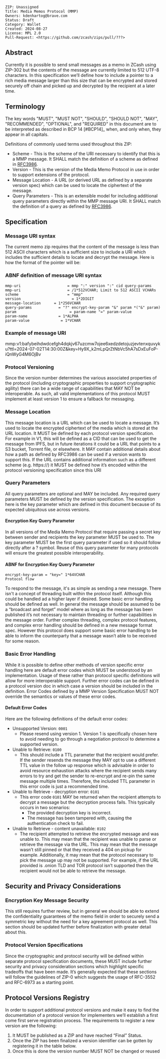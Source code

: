     ZIP: Unassigned
    Title: Media Memos Protocol (MMP)
    Owners: kdenhartog@brave.com
    Status: Draft
    Category: Wallet
    Created: 2024-08-27
    License: MPL 2.0
    Pull-Request: <https://github.com/zcash/zips/pull/???>


## Abstract

Currently it is possible to send small messages as a memo in ZCash using ZIP-302 but the contents of the message are currently limited to 512 UTF-8 characters. In this specification we’ll define how to include a pointer to a rich media message larger than this size that can be encrypted and stored securely off chain and picked up and decrypted by the recipient at a later time.


## Terminology

The key words "MUST", "MUST NOT", "SHOULD", "SHOULD NOT", "MAY",
"RECOMMENDED", "OPTIONAL", and "REQUIRED" in this document are to
be interpreted as described in BCP 14 [#BCP14]_ when, and only when,
they appear in all capitals.

Definitions of commonly used terms used throughout this ZIP:
 - Scheme - This is the scheme of the URI necessary to identify that this is a MMP message. It SHALL match the definition of a scheme as defined in [RFC3986](https://datatracker.ietf.org/doc/html/rfc3986#section-3.1).
 - Version - This is the version of the Media Memo Protocol in use in order to support extensions of the protocol.
 - Message Location - A URL (or derived URL as defined by a separate version spec) which can be used to locate the ciphertext of the message.
 - Query Parameters - This is an extensible model for including additional query parameters directly within the MMP message URI. It SHALL match the definition of a query as defined by [RFC3986](https://datatracker.ietf.org/doc/html/rfc3986#section-3.4).

## Specification

### Message URI syntax

The current memo zip requires that the content of the message is less than 512 ASCII characters which is a sufficient size to include a URI which includes the sufficient details to locate and decrypt the message. Here is how the format of the pointer will be:

### ABNF definition of message URI syntax
    mmp-uri                     = mmp ":" version ":" cid query-params
    mmp-uri                     = /1*512VCHAR; Limit to 512 ASCII VCHARs
    scheme                      = "mmp"
    version                       = 1*2DIGIT
    message-location      = 1*256VCHAR
    query-params            = "?" encrypt-key-param "&" param *("&" param)
    param                        = param-name "=" param-value
    param-name              = 1*ALPHA
    param-value              = 1*VCHAR

### Example of message URI

mmp:v1:bafybeihdwdcefgh4dqkjv67uzcmw7ojee6xedzdetojuzjevtenxquvyku?ttl=2024-07-02T14:30:00Z&key=Hy9X_k2mLpQrZtNbVc5hA7sDxEuFoP-iQnWyG4M6OjBv

### Protocol Versioning

Since the version number determines the various associated properties of the protocol (including cryptographic properties to support cryptographic agility) there can be a wide range of capabilities that MAY NOT be interoperable. As such, all valid implementations of this protocol MUST implement at least version 1 to ensure a fallback for messaging. 

### Message Location

This message location is a URL which can be used to locate a message. It’s used to locate the encrypted ciphertext of the media which is stored at the URL location. It MUST be defined by each protocol version specification. For example in V1, this will be defined as a CID that can be used to get the message from IPFS, but in future iterations it could be a URL that points to a S3 bucket, Torrent file, or elsewhere. It MAY contain additional details about how a path as defined by RFC3986 can be used if a version wants to support this. If the URL contains additional information such as a different scheme (e.g. https://) it MUST be defined how it’s encoded within the protocol versioning specification since this URI 

### Query Parameters

All query parameters are optional and MAY be included. Any required query parameters MUST be defined by the version specification. The exception here is the key parameter which are defined in this document because of its expected ubiquitous use across versions.

#### Encryption Key Query Parameter
In all versions of the Media Memo Protocol that require passing a secret key between sender and recipients the key parameter MUST be used to. The key parameter MUST be the first query parameter if used so it should follow directly after a ? symbol. Reuse of this query parameter for many protocols will ensure the greatest possible interoperability.

#### ABNF for Encryption Key Query Parameter
    encrypt-key-param = "key=" 1*64VCHAR
    Protocol flow

To respond to the message, it's as simple as sending a new message. There isn't a concept of threading built within the protocol itself. Although this could be handled ad a higher layer if desired. Some basic error handling should be defined as well. In general the message should be assumed to be a “broadcast and forget” model where as long as the message has been published it’s not necessary to maintain threading or further capabilities in the message order. Further complex threading, complex protocol features, and complex error handling should be defined in a new message format spec. However this protocol does support some basic error handling to be able to inform the counterparty that a message wasn’t able to be received for some reason.


### Basic Error Handling

While it is possible to define other methods of version specific error handling here are default error codes which MUST be understood by an implementation. Usage of these rather than protocol specific definitions will allow for more interoperable support. Further error codes can be defined in a protocol version doc in which case a version should be included in the definition. Error Codes defined by a MMP Version Specification MUST NOT override the semantics or values of these error codes.

#### Default Error Codes
Here are the following definitions of the default error codes:

- Unsupported Version: `0001`
    - Please resend using version 1. Version 1 is specifically chosen here to avoid needing to go through a negotiation protocol to determine a supported version.
- Unable to Retrieve: `0100`
    - This should include a TTL parameter that the recipient would prefer. If the sender resends the message they MAY opt to use a different TTL value in the follow up response which is advisable in order to avoid resource exhaustion attacks where the recipient sends many errors to try and get the sender to re-encrypt and re-pin the same message multiple times. Therefore, the included TTL parameter in this error code is just a recommended time.
- Unable to Retrieve - decryption error: `0101`
    - This error code `0101` MAY be returned when the recipient attempts to decrypt a message but the decryption process fails. This typically occurs in two scenarios:
        - The provided decryption key is incorrect.
        - The message has been tampered with, causing the authentication check to fail.
- Unable to Retrieve - content unavailable: `0102`
    - The recipient attempted to retrieve the encrypted message and was unable to. This may mean that the recipient was unable to parse or retrieve the message via the URL. This may mean that the message wasn’t still pinned or that they received a 404 on pickup for example. Additionally, it may mean that the protocol necessary to pick the message up may not be supported. For example, if the URL provided is .onion TLD and TOR protocol isn’t supported then the recipient would not be able to retrieve the message.

## Security and Privacy Considerations

### Encryption Key Message Security

This still requires further review, but in general we should be able to extend the confidentiality guarantees of the memo field in order to securely send a symmetric key without the need for a key agreement protocol as well. This section should be updated further before finalization with greater detail about this.

### Protocol Version Specifications

Since the cryptographic and protocol security will be defined within separate protocol specification documents, these MUST include further security and privacy consideration sections which highlight specific tradeoffs that have been made. It’s generally expected that these sections will follow the guidelines of ZIP-0 which suggests the usage of RFC-3552 and RFC-6973 as a starting point.

## Protocol Versions Registry

In order to support additional protocol versions and make it easy to find the documentation of a protocol version for implementers we’ll establish a first come first serve registration process. The requirements to register a new version are the following:

1. It MUST be published as a ZIP and have reached “Final” Status.
2. Once the ZIP has been finalized a version identifier can be gotten by registering it in the table below.
3. Once this is done the version number MUST NOT be changed or reused

